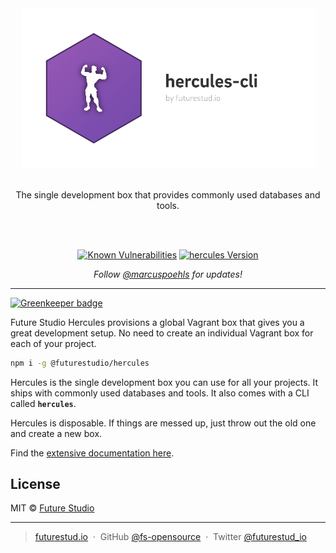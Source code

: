 <div align="center">
  <img src="https://github.com/fs-opensource/hercules/blob/master/media/hercules.png?raw=true" alt="hercules logo" width="471" style="max-width:100%;">
  <br/>
  <br/>
  <p>
    The single development box that provides commonly used databases and tools.
  </p>
  <br/>
  <br/>
  <p>
    <a href="https://snyk.io/test/github/fs-opensource/hercules?targetFile=package.json"><img src="https://snyk.io/test/github/fs-opensource/hercules/badge.svg?targetFile=package.json" alt="Known Vulnerabilities" data-canonical-src="https://snyk.io/test/github/fs-opensource/hercules?targetFile=package.json" style="max-width:100%;"></a>
    <a href="https://www.npmjs.com/package/@futurestudio/hercules"><img src="https://img.shields.io/npm/v/@futurestudio/hercules.svg" alt="hercules Version" data-canonical-src="https://img.shields.io/npm/v/@futurestudio/hercules.svg" style="max-width:100%;"></a>
  </p>
  <p>
    <em>Follow <a href="http://twitter.com/marcuspoehls">@marcuspoehls</a> for updates!</em>
  </p>
</div>

------

[![Greenkeeper badge](https://badges.greenkeeper.io/futurestudio/hercules.svg)](https://greenkeeper.io/)

Future Studio Hercules provisions a global Vagrant box that gives you a great development setup. No need to create an individual Vagrant box for each of your project.

```bash
npm i -g @futurestudio/hercules
```

Hercules is the single development box you can use for all your projects. It ships with commonly used databases and tools. It also comes with a CLI called **`hercules`**.

Hercules is disposable. If things are messed up, just throw out the old one and create a new box.


Find the [extensive documentation here](https://boost.futurestud.io/docs/master/hercules).


## License

MIT © [Future Studio](https://futurestud.io)

---

> [futurestud.io](https://futurestud.io) &nbsp;&middot;&nbsp;
> GitHub [@fs-opensource](https://github.com/fs-opensource/) &nbsp;&middot;&nbsp;
> Twitter [@futurestud_io](https://twitter.com/futurestud_io)
